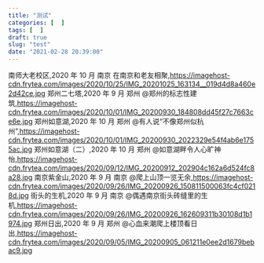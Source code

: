 ```yaml
---
title: "测试"
categories: [  ]
tags: [  ]
draft: true
slug: "test"
date: "2021-02-28 20:39:00"
---
```


南师大老校区,2020 年 10 月 南京 在南京和老友相聚,https://imagehost-cdn.frytea.com/images/2020/10/25/IMG_20201025_163134__019d4d8a460e2d42ce.jpg
郑州二七塔,2020 年 9 月 郑州 @郑州的标志性建筑,https://imagehost-cdn.frytea.com/images/2020/10/01/IMG_20200930_184808dd45f27c7663ce6e.jpg
郑州如意湖,2020 年 10 月 郑州 @有人说“不像郑州似杭州”,https://imagehost-cdn.frytea.com/images/2020/10/01/IMG_20200930_2022329e54f4ab6e1755ac.jpg
郑州如意湖（二）,2020 年 10 月 郑州 @如意湖畔令人心旷神怡,https://imagehost-cdn.frytea.com/images/2020/09/12/IMG_20200912_202904c162a6d524fc8a28.jpg
南京紫金山,2020 年 9 月 南京 @爬上山顶一览无余,https://imagehost-cdn.frytea.com/images/2020/09/26/IMG_20200926_150811500063fc4cf0218d.jpg
街头的生机,2020 年 9 月 南京 @偶遇南京街头砖缝里的生机,https://imagehost-cdn.frytea.com/images/2020/09/26/IMG_20200926_162609311b30108d1b1974.jpg
郑州日出,2020 年 9 月 郑州 @心血来潮爬上楼顶看日出,https://imagehost-cdn.frytea.com/images/2020/09/05/IMG_20200905_061211e0ee2d1679bebac9.jpg
